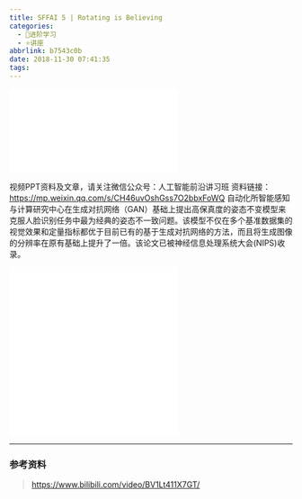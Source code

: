 ```yaml
---
title: SFFAI 5 | Rotating is Believing
categories:
  - 🌙进阶学习
  - ⭐讲座
abbrlink: b7543c0b
date: 2018-11-30 07:41:35
tags:
---
```


<iframe src="//player.bilibili.com/player.html?aid=37075800&bvid=BV1Lt411X7GT&cid=65150082&p=1" scrolling="no" border="0" frameborder="no" framespacing="0" allowfullscreen="true"> </iframe>

视频PPT资料及文章，请关注微信公众号：人工智能前沿讲习班
资料链接：https://mp.weixin.qq.com/s/CH46uvOshGss7O2bbxFoWQ
自动化所智能感知与计算研究中心在生成对抗网络（GAN）基础上提出高保真度的姿态不变模型来克服人脸识别任务中最为经典的姿态不一致问题。该模型不仅在多个基准数据集的视觉效果和定量指标都优于目前已有的基于生成对抗网络的方法，而且将生成图像的分辨率在原有基础上提升了一倍。该论文已被神经信息处理系统大会(NIPS)收录。

<!--more-->

<iframe src="//player.bilibili.com/player.html?aid=37075800&bvid=BV1Lt411X7GT&cid=65151023&p=3" scrolling="no" border="0" frameborder="no" framespacing="0" allowfullscreen="true"> </iframe>

<iframe src="//player.bilibili.com/player.html?aid=37075800&bvid=BV1Lt411X7GT&cid=65150106&p=2" scrolling="no" border="0" frameborder="no" framespacing="0" allowfullscreen="true"> </iframe>

***

### 参考资料

> <https://www.bilibili.com/video/BV1Lt411X7GT/>
